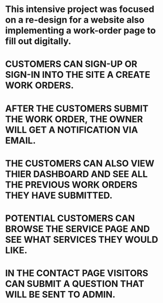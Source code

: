 # This intensive project was focused on a re-design for a website also implementing a work-order page to fill out digitally.
# CUSTOMERS CAN SIGN-UP OR SIGN-IN INTO THE SITE A CREATE WORK ORDERS.
# AFTER THE CUSTOMERS SUBMIT THE WORK ORDER, THE OWNER WILL GET A NOTIFICATION VIA EMAIL.
# THE CUSTOMERS CAN ALSO VIEW THIER DASHBOARD AND SEE ALL THE PREVIOUS WORK ORDERS THEY HAVE SUBMITTED.
# POTENTIAL CUSTOMERS CAN BROWSE THE SERVICE PAGE AND SEE WHAT SERVICES THEY WOULD LIKE.
# IN THE CONTACT PAGE VISITORS CAN SUBMIT A QUESTION THAT WILL BE SENT TO ADMIN.
